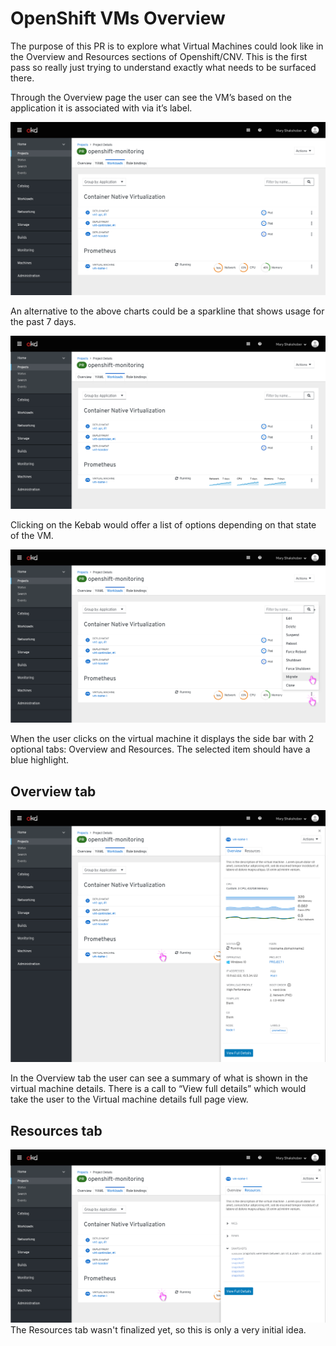 # OpenShift VMs Overview

The purpose of this PR is to explore what Virtual Machines could look like in the Overview and Resources sections of Openshift/CNV.
This is the first pass so really just trying to understand exactly what needs to be surfaced there.

Through the Overview page the user can see the VM’s based on the application it is associated with via it’s label.

![list of VMs based on app with label](Openshift-overview-virtual-machine.png)

An alternative to the above charts could be a sparkline that shows usage for the past 7 days.

![sparkline instead of dounat](Openshift-overview-virtual-machine-sparkline.png)

Clicking on the Kebab would offer a list of options depending on that state of the VM.

![dropdown menu options](Openshift-overview-virtual-machine-dropdown.png)

When the user clicks on the virtual machine it displays the side bar with 2 optional tabs: Overview and Resources. The selected item should have a blue highlight.

## Overview tab

![overview tab](Openshift-overview-virtual-machine-overviewtab.png)

In the Overview tab the user can see a summary of what is shown in the virtual machine details. There is a call to “View full details” which would take the user to the Virtual machine details full page view.

## Resources tab

![resources tab](Openshift-overview-virtual-machine-resourcetab.png)
The Resources tab wasn't finalized yet, so this is only a very initial idea.
